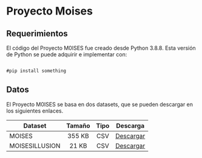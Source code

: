 
# Proyecto Moises

## Requerimientos

El código del Proyecto M0ISES fue creado desde Python 3.8.8. Esta versión de Python se puede adquirir e implementar con:

```markdown

#pip install something

```

## Datos

El Proyecto M0ISES se basa en dos datasets, que se pueden descargar en los siguientes enlaces.

Dataset | Tamaño | Tipo | Descarga
--- | :---: | :---: | :---:
MOISES | 355 KB | CSV | [Descargar](https://github.com/anabautistamartin/capstonedatasci/files/8984239/dataset.csv)
MOISESILLUSION | 21 KB | CSV | [Descargar](https://github.com/anabautistamartin/capstonedatasci/files/8984240/datasetillusions.csv)
